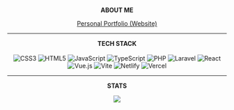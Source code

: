 <div align="center"> 
 
 **ABOUT ME**
 

 [Personal Portfolio (Website)](https://kirlian-dev-portfolio.netlify.app) <br /> 
</div>
<hr/>
<div align="center"> 

**TECH STACK** <br /> <br />
![CSS3](https://img.shields.io/badge/css3-%231572B6.svg?style=flat&logo=css3&logoColor=white) ![HTML5](https://img.shields.io/badge/html5-%23E34F26.svg?style=flat&logo=html5&logoColor=white) ![JavaScript](https://img.shields.io/badge/javascript-%23323330.svg?style=flat&logo=javascript&logoColor=%23F7DF1E)  ![TypeScript](https://img.shields.io/badge/typescript-%23007ACC.svg?style=flat&logo=typescript&logoColor=white) ![PHP](https://img.shields.io/badge/php-%23777BB4.svg?style=flat&logo=php&logoColor=white) ![Laravel](https://img.shields.io/badge/laravel-%23FF2D20.svg?style=flat&logo=laravel&logoColor=white) ![React](https://img.shields.io/badge/react-%2320232a.svg?style=flat&logo=react&logoColor=%2361DAFB) ![Vue.js](https://img.shields.io/badge/vue.js-%2335495e.svg?style=flat&logo=vuedotjs&logoColor=%234FC08D) ![Vite](https://img.shields.io/badge/vite-%23646CFF.svg?style=flat&logo=vite&logoColor=white) ![Netlify](https://img.shields.io/badge/netlify-%23000000.svg?style=flat&logo=netlify&logoColor=#00C7B7) ![Vercel](https://img.shields.io/badge/vercel-%23000000.svg?style=flat&logo=vercel&logoColor=white) 
</div>
<hr />
<div align="center"> 
 
**STATS** <br />
<!--![](https://github-readme-stats.vercel.app/api?username=Kyverus&theme=gotham&hide_border=true&include_all_commits=true&count_private=true)<br/> <br />
![](https://github-readme-streak-stats.herokuapp.com/?user=Kyverus&theme=gotham&hide_border=true)<br/> <br /> -->
![](https://github-readme-stats.vercel.app/api/top-langs/?username=Kyverus&theme=gotham&hide_border=true&include_all_commits=true&count_private=true&layout=compact)<br /> <br /> 
<!-- ![](https://www.codewars.com/users/Gamerift7/badges/small) -->

<span><!-- Proudly initialized with GPRM ( https://gprm.itsvg.in ) --></span>

 
